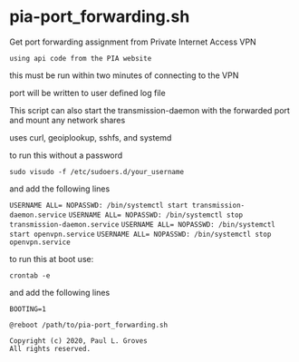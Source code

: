 # pia-port_forwarding.sh
  Get port forwarding assignment from Private Internet Access VPN

    using api code from the PIA website

  this must be run within two minutes of connecting to the VPN
  
   port will be written to user defined log file
   
  This script can also
   start the transmission-daemon with the forwarded port
   and mount any network shares

  uses curl, geoiplookup, sshfs, and systemd

  to run this without a password
  
   `sudo visudo -f /etc/sudoers.d/your_username`
  
  and add the following lines 
  
   `USERNAME ALL= NOPASSWD: /bin/systemctl start transmission-daemon.service`
   `USERNAME ALL= NOPASSWD: /bin/systemctl stop transmission-daemon.service`
   `USERNAME ALL= NOPASSWD: /bin/systemctl start openvpn.service`
   `USERNAME ALL= NOPASSWD: /bin/systemctl stop openvpn.service`

  to run this at boot use: 
   
    crontab -e
   
  and add the following lines
   
   `BOOTING=1`
   
   `@reboot /path/to/pia-port_forwarding.sh`



    Copyright (c) 2020, Paul L. Groves
    All rights reserved.
